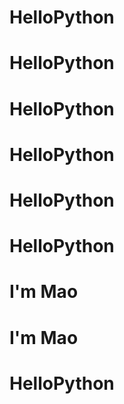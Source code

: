 # HelloPython
# HelloPython
# HelloPython
# HelloPython
# HelloPython
# HelloPython
# I'm Mao
# I'm Mao
# HelloPython
